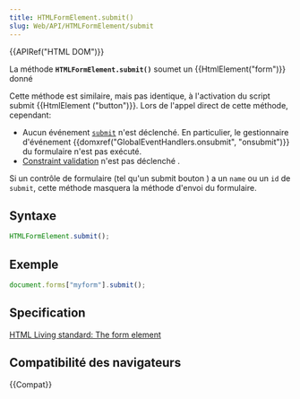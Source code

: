 ```yaml
---
title: HTMLFormElement.submit()
slug: Web/API/HTMLFormElement/submit
---
```


{{APIRef("HTML DOM")}}

La méthode **`HTMLFormElement.submit()`** soumet un {{HtmlElement("form")}} donné

Cette méthode est similaire, mais pas identique, à l'activation du script submit {{HtmlElement ("button")}}. Lors de l'appel direct de cette méthode, cependant:

- Aucun événement [`submit`](/fr/docs/Web/API/HTMLFormElement/submit_event) n'est déclenché. En particulier, le gestionnaire d'événement {{domxref("GlobalEventHandlers.onsubmit", "onsubmit")}} du formulaire n'est pas exécuté.
- [Constraint validation](/fr/docs/Web/HTML/Constraint_validation) n'est pas déclenché .

Si un contrôle de formulaire (tel qu'un submit bouton ) a un `name` ou un `id` de `submit`, cette méthode masquera la méthode d'envoi du formulaire.

## Syntaxe

```js
HTMLFormElement.submit();
```

## Exemple

```js
document.forms["myform"].submit();
```

## Specification

[HTML Living standard: The form element](https://html.spec.whatwg.org/multipage/forms.html#the-form-element)

## Compatibilité des navigateurs

{{Compat}}
